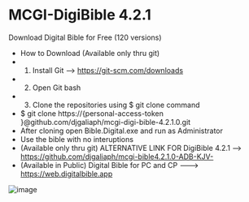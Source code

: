 # MCGI-DigiBible 4.2.1
Download Digital Bible for Free (120 versions)
* How to Download (Available only thru git)
* 1. Install Git --> https://git-scm.com/downloads
* 2. Open Git bash
* 3. Clone the repositories using  $ git clone command
* $ git clone https://{personal-access-token
}@github.com/djgaliaph/mcgi-digi-bible-4.2.1.0.git
* After cloning open Bible.Digital.exe and run as Administrator  
*  Use the bible with no interuptions
* (Available only thru git)  ALTERNATIVE LINK FOR DigiBible 4.2.1 --> https://github.com/djgaliaph/mcgi-bible4.2.1.0-ADB-KJV-
*  (Available in Public) Digital Bible for PC and CP       ---> https://web.digitalbible.app
  


![image](https://github.com/user-attachments/assets/cd7e57ab-669d-4ef8-ba2a-3ec771b2c140)

